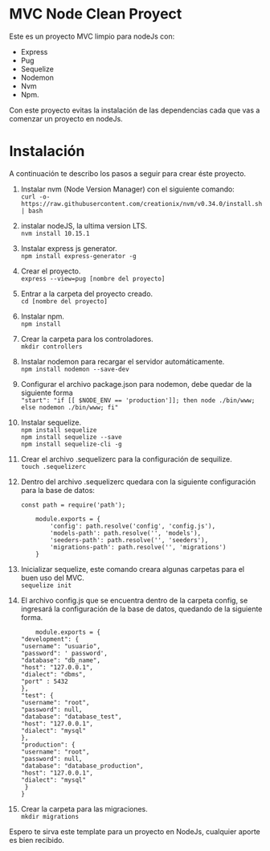 # MVC Node Clean Proyect
Este es un proyecto MVC limpio para nodeJs con:   
* Express
* Pug
* Sequelize
* Nodemon
* Nvm 
* Npm.   

Con este proyecto evitas la instalación de las dependencias cada que vas a comenzar un proyecto en nodeJs.  

# Instalación

A continuación te describo los pasos a seguir para crear éste proyecto.

1. Instalar nvm (Node Version Manager) con el siguiente comando:   
    `curl -o- https://raw.githubusercontent.com/creationix/nvm/v0.34.0/install.sh | bash`   

2. instalar nodeJS, la ultima version LTS.   
    `nvm install 10.15.1`   

3. Instalar express js generator.   
    `npm install express-generator -g`

4. Crear el proyecto.   
    `express --view=pug [nombre del proyecto]`

5. Entrar a la carpeta del proyecto creado.   
    `cd [nombre del proyecto]`

6. Instalar npm.   
    `npm install`

7. Crear la carpeta para los controladores.   
    `mkdir controllers`

8. Instalar nodemon para recargar el servidor automáticamente.   
    `npm install nodemon --save-dev`

9. Configurar el archivo package.json para nodemon, debe quedar de la siguiente forma   
    `"start": "if [[ $NODE_ENV == 'production']]; then node ./bin/www; else nodemon ./bin/www; fi"`

10. Instalar sequelize.   
    `npm install sequelize`   
    `npm install sequelize --save`   
    `npm install sequelize-cli -g`   

11. Crear el archivo .sequelizerc para la configuración de sequilize.   
    `touch .sequelizerc`   

12. Dentro del archivo .sequelizerc quedara con la siguiente configuración para la base de datos:   
    ```
    const path = require('path');

	    module.exports = {
		    'config': path.resolve('config', 'config.js'),
		    'models-path': path.resolve('', 'models'),
		    'seeders-path': path.resolve('', 'seeders'),
		    'migrations-path': path.resolve('', 'migrations')
	    }
    ```   

13. Inicializar sequelize, este comando creara algunas carpetas para el buen uso del MVC.   
    `sequelize init`

14. El archivo config.js que se encuentra dentro de la carpeta config, se ingresará la configuración de la base de datos, quedando de la siguiente forma.   
    ```
        module.exports = {
    "development": {
    "username": "usuario",
    "password": ' password',
    "database": "db_name",
    "host": "127.0.0.1",
    "dialect": "dbms",
    "port" : 5432
    },
    "test": {
    "username": "root",
    "password": null,
    "database": "database_test",
    "host": "127.0.0.1",
    "dialect": "mysql"
    },
    "production": {
    "username": "root",
    "password": null,
    "database": "database_production",
    "host": "127.0.0.1",
    "dialect": "mysql"
     }
    }
    ```   

15. Crear la carpeta para las migraciones.   
    `mkdir migrations`   

Espero te sirva este template para un proyecto en NodeJs, cualquier aporte es bien recibido.




